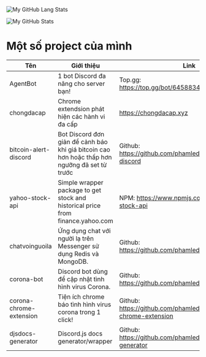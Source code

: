 ![My GitHub Lang Stats](https://github-readme-stats.vercel.app/api/top-langs/?username=phamleduy04&theme=tokyonight&layout=compact)

![My GitHub Stats](https://github-readme-stats.vercel.app/api?username=phamleduy04&count_private=true&show_icons=true&theme=tokyonight)

# Một số project của mình
| Tên | Giới thiệu | Link |
|------|------|-----------|
| AgentBot | 1 bot Discord đa năng cho server bạn! | Top.gg: https://top.gg/bot/645883401500622848 |
| chongdacap | Chrome extendsion phát hiện các hành vi đa cấp | https://chongdacap.xyz |
| bitcoin-alert-discord | Bot Discord đơn giản để cảnh báo khi giá bitcoin cao hơn hoặc thấp hơn ngưỡng đã set từ trước | Github: https://github.com/phamleduy04/bitcoin-alert-discord |
| yahoo-stock-api | Simple wrapper package to get stock and historical price from finance.yahoo.com | NPM: https://www.npmjs.com/package/yahoo-stock-api |
| chatvoinguoila | Ứng dụng chat với người lạ trên Messenger sử dụng Redis và MongoDB. | Github: https://github.com/phamleduy04/chatvoinguoila |
| corona-bot | Discord bot dùng để cập nhật tình hình virus Corona. | Github: https://github.com/phamleduy04/corona-bot |
| corona-chrome-extension | Tiện ích chrome báo tình hình virus corona trong 1 click! | Github: https://github.com/phamleduy04/corona-chrome-extension |
| djsdocs-generator | Discord.js docs generator/wrapper | Github: https://github.com/phamleduy04/djsdocs-generator |

